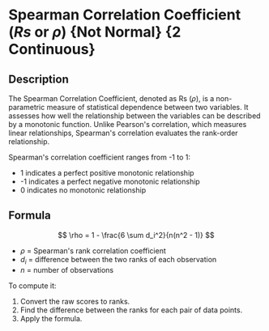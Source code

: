 # Spearman Correlation Coefficient ($Rs$ or $\rho$) {Not Normal} {2 Continuous}

## Description

The Spearman Correlation Coefficient, denoted as Rs ($\rho$), is a non-parametric measure of statistical dependence between two variables. It assesses how well the relationship between the variables can be described by a monotonic function. Unlike Pearson's correlation, which measures linear relationships, Spearman's correlation evaluates the rank-order relationship.

Spearman's correlation coefficient ranges from -1 to 1:

- 1 indicates a perfect positive monotonic relationship
- -1 indicates a perfect negative monotonic relationship
- 0 indicates no monotonic relationship

## Formula

$$
\rho = 1 - \frac{6 \sum d_i^2}{n(n^2 - 1)}
$$

- $\rho$  = Spearman's rank correlation coefficient
- $d_i$  = difference between the two ranks of each observation
- $n$  = number of observations

To compute it:

1. Convert the raw scores to ranks.
2. Find the difference between the ranks for each pair of data points.
3. Apply the formula.
